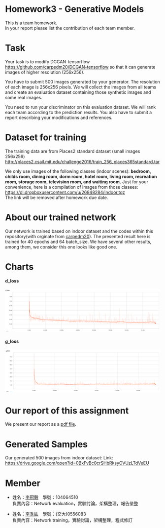 # Homework3 - Generative Models 
This is a team homework.<br>
In your report please list the contribution of each team member.

# Task
Your task is to modify DCGAN-tensorflow <a>https://github.com/carpedm20/DCGAN-tensorflow</a> so that it can generate images of higher resolution (256x256).

You have to submit 500 images generated by your generator. The resolution of each image is 256x256 pixels.
We will collect the images from all teams and create an evaluation dataset containing those synthetic images and some real images.

You need to run your discriminator on this evaluation dataset. We will rank each team according to the prediction results. You also have to submit a report describing your modifications and references.

# Dataset for training
The training data are from Places2 standard dataset (small images 256x256)
<a>http://places2.csail.mit.edu/challenge2016/train_256_places365standard.tar</a>

We only use images of the following classes (indoor scenes):
<b>bedroom, childs room, dining room, dorm room, hotel room, living room, recreation room, storage room, television room, and waiting room.</b>
Just for your convenience, here is a compilation of images from those clasees:<br>
<a>https://dl.dropboxusercontent.com/u/26848284/indoor.tgz</a><br>
The link will be removed after homework due date.

# About our trained network
Our network is trained based on indoor dataset and the codes within this repository(with orginate from <a href="https://github.com/carpedm20/DCGAN-tensorflow">carpedm20</a>). The presented result here is trained for 40 epochs and 64 batch_size. We have several other results, among them, we consider this one looks like good one.

# Charts
#### d_loss
![d_loss](Charts/d_loss.png "d_loss")
#### g_loss
![g_loss](Charts/g_loss.png "g_loss")

# Our report of this assignment
We present our report as a <a href="HW3_Report.pdf">pdf file</a>.

# Generated Samples
Our generated 500 images from indoor dataset:
Link: <a>https://drive.google.com/open?id=0BxFvBc0crSHbRksyOVUzLTdVeEU</a><br>

# Member
- 姓名：<a href="https://github.com/Timforce">李冠毅</a>　學號：104064510 <br>
負責內容：Network evaluation，實驗討論，架構整理，報告彙整

- 姓名：<a href="https://github.com/gjlnnv">李季紘</a>　學號：(交大)0556083 <br>
負責內容：Network training，實驗討論，架構整理，程式修訂

